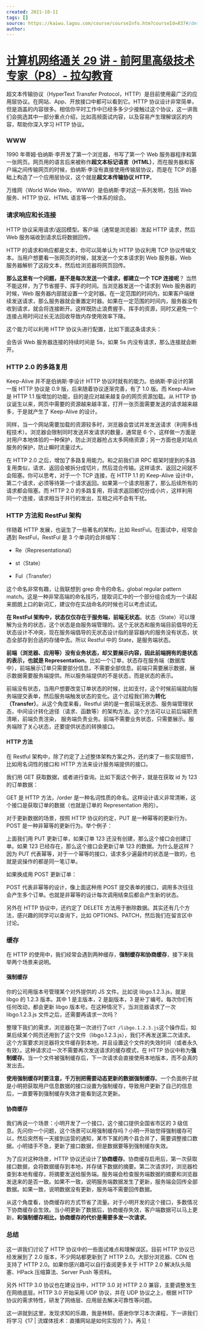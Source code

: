 ```yaml
---
created: 2021-10-11
tags: []
source: https://kaiwu.lagou.com/course/courseInfo.htm?courseId=837#/detail/pc?id=7263
author: 
---
```


# [计算机网络通关 29 讲 - 前阿里高级技术专家（P8）- 拉勾教育](https://kaiwu.lagou.com/course/courseInfo.htm?courseId=837#/detail/pc?id=7263)


超文本传输协议（HyperText Transfer Protocol，HTTP）是目前使用最广泛的应用层协议。在网站、App、开放接口中都可以看到它。HTTP 协议设计非常简单，但是涵盖的内容很多。相信你平时工作中已经多多少少接触过这个协议，这一讲我们会挑选其中一部分重点介绍，比如高频面试内容，以及容易产生理解误区的内容，帮助你深入学习 HTTP 协议。

### WWW

1990 年蒂姆·伯纳斯·李开发了第一个浏览器，书写了第一个 Web 服务器程序和第一张网页。网页用的语言后来被称作**超文本标记语言（HTML）**，而在服务器和客户端之间传输网页的时候，伯纳斯·李没有直接使用传输层协议，而是在 TCP 的基础上构造了一个应用层协议，这个就是**超文本传输协议 HTTP**。

万维网（World Wide Web， WWW）是伯纳斯·李对这一系列发明，包括 Web 服务、HTTP 协议、HTML 语言等一个体系的综合。

### 请求响应和长连接

HTTP 协议采用请求/返回模型。客户端（通常是浏览器）发起 HTTP 请求，然后 Web 服务端收到请求后将数据回传。

HTTP 的请求和响应都是文本，你可以简单认为 HTTP 协议利用 TCP 协议传输文本。当用户想要看一张网页的时候，就发送一个文本请求到 Web 服务器，Web 服务器解析了这段文本，然后给浏览器将网页回传。

**那么这里有一个问题，是不是每次发送一个请求，都建立一个 TCP 连接呢**？ 当然不能这样，为了节省握手、挥手的时间。当浏览器发送一个请求到 Web 服务器的时候，Web 服务器内部就设置一个定时器。在一定范围的时间内，如果客户端继续发送请求，那么服务器就会重置定时器。如果在一定范围的时间内，服务器没有收到请求，就会将连接断开。这样既防止浪费握手、挥手的资源，同时又避免一个连接占用时间过长无法回收导致内存使用效率下降。

这个能力可以利用 HTTP 协议头进行配置，比如下面这条请求头：

会告诉 Web 服务器连接的持续时间是 5s，如果 5s 内没有请求，那么连接就会断开。

### HTTP 2.0 的多路复用

Keep-Alive 并不是伯纳斯·李设计 HTTP 协议时就有的能力。伯纳斯·李设计的第一版 HTTP 协议是 0.9 版，后来随着协议逐渐完善，有了 1.0 版。而 Keep-Alive 是 HTTP 1.1 版增加的功能，目的是应对越来越复杂的网页资源加载。从 HTTP 协议诞生以来，网页中需要的资源越来越丰富，打开一张页面需要发送的请求越来越多，于是就产生了 Keep-Alive 的设计。

同样，当一个网站需要加载的资源较多时，浏览器会尝试并发发送请求（利用多线程技术）。浏览器会限制同时发送并发请求的数量，通常是 6 个，这样做一方面是对用户本地体验的一种保护，防止浏览器抢占太多网络资源；另一方面也是对站点服务的保护，防止瞬时流量过大。

在 HTTP 2.0 之后，增加了多路复用能力。和之前我们讲 RPC 框架时提到的多路复用类似，请求、返回会被拆分成切片，然后混合传输。这样请求、返回之间就不会阻塞。你可以思考，对于一个 TCP 连接，在 HTTP 1.1 的 Keep-Alive 设计中，第二个请求，必须等待第一个请求返回。如果第一个请求阻塞了，那么后续所有的请求都会阻塞。而 HTTP 2.0 的多路复用，将请求返回都切分成小片，这样利用同一个连接，请求相当于并行的发出，互相之间不会有干扰。

### HTTP 方法和 RestFul 架构

伴随着 HTTP 发展，也诞生了一些著名的架构，比如 RestFul。在面试中，经常会遇到 RestFul，RestFul 是 3 个单词的合并缩写：

-   Re（Representational）
    
-   st（State）
    
-   Ful（Transfer）
    

这个命名非常有趣，让我联想到 grep 命令的命名，global regular pattern match。这是一种非常高端的命名技巧，提取词汇中的一个部分组合成为一个读起来朗朗上口的新词汇，建议你在实战命名的时候也可以考虑试试。

**在 RestFul 架构中，状态仅仅存在于服务端，前端无状态**。状态（State）可以理解为业务的状态，这个状态是由服务端管理的。这个无状态和服务端目前倡导的无状态设计不冲突，现在服务端倡导的无状态设计指的是容器内的服务没有状态，状态全部存到合适的存储中去。所以 Restful 中的 State，是服务端状态。

**前端（浏览器、应用等）没有业务状态，却又要展示内容，因此前端拥有的是状态的表示，也就是 Representation**。比如一个订单，状态存在服务端（数据库中），前端展示订单只需要部分信息，不需要全部信息。前端只需要展示数据，展示数据需要服务端提供。所以服务端提供的不是状态，而是状态的表示。

前端没有状态，当用户想要改变订单状态的时候，比如支付，这个时候前端就向服务端提交表单，然后服务端触发状态的变化。这个过程我们称为**转化（Transfer）**。从这个角度来看，Restful 讲的是一套前端无状态、服务端管理状态，中间设计转化途径（请求、函数等）的架构方法。这个方法可以让前后端职责清晰，前端负责渲染， 服务端负责业务。前端不需要业务状态，只需要展示。服务端除了关心状态，还要提供状态的转换接口。

#### HTTP 方法

在 Restful 架构中，除了约定了上述整体架构方案之外，还约束了一些实现细节，比如用名词性的接口和 HTTP 方法来设计服务端提供的接口。

我们用 GET 获取数据，或者进行查询。比如下面这个例子，就是在获取 id 为 123 的订单数据：

GET 是 HTTP 方法，/order 是一种名词性质的命名。这样设计语义非常清晰，这个接口是获取订单的数据（也就是订单的 Representation 用的）。

对于更新数据的场景，按照 HTTP 协议的约定，PUT 是一种幂等的更新行为，POST 是一种非幂等的更新行为。举个例子：

上面我们用 PUT 更新订单，如果订单 123 还没有创建，那么这个接口会创建订单。如果 123 已经存在，那么这个接口会更新订单 123 的数据。为什么是这样？因为 PUT 代表幂等，对于一个幂等的接口，请求多少遍最终的状态是一致的，也就是说操作的都是同一笔订单。

如果换成用 POST 更新订单：

POST 代表非幂等的设计，像上面这种用 POST 提交表单的接口，调用多次往往会产生多个订单。也就是非幂等的设计每次调用结束后都会产生新的状态。

另外在 HTTP 协议中，还约定了 DELETE 方法用于删除数据。其实还有几个方法，感兴趣的同学可以查询下，比如 OPTIONS、PATCH，然后我们在留言区中讨论。

### 缓存

在 HTTP 的使用中，我们经常会遇到两种缓存，**强制缓存和协商缓存**，接下来我举两个场景来说明。

#### 强制缓存

你的公司用版本号管理某个对外提供的 JS 文件。比如说 libgo.1.2.3.js，就是 libgo 的 1.2.3 版本。其中 1 是主版本，2 是副版本，3 是补丁编号。每次你们有任何改动，都会更新 libgo 版本号。在这种情况下，当浏览器请求了一次 libgo.1.2.3.js 文件之后，还需要再请求一次吗？

整理下我们的需求，浏览器在第一次进行了`GET /libgo.1.2.3.js`这个操作后，如果后续某个网页还用到了这个文件（libgo.1.2.3.js），我们不再发送第二次请求。这个方案要求浏览器将文件缓存到本地，并且设置这个文件的失效时间（或者永久有效）。这种请求过一次不需要再次发送请求的缓存模式，在 HTTP 协议中称为**强制缓存**。当一个文件被强制缓存后，下一次请求会直接使用本地版本，而不会真的发出去。

**使用强制缓存时要注意，千万别把需要动态更新的数据强制缓存**。一个负面例子就是小明把获取用户信息数据的接口设置为强制缓存，导致用户更新了自己的信息后，一直要等到强制缓存失效才能看到这次更新。

#### 协商缓存

我们再说一个场景：小明开发了一个接口，这个接口提供全国省市区的 3 级信息。先问你一个问题，这个场景可以用强制缓存吗？小明一开始觉得强制缓存可以，然后突然有一天接到运营的通知，某市下属的两个县合并了，需要调整接口数据。小明错手不急，更新了接口数据，但是数据要等到强制缓存失效。

为了应对这种场景，HTTP 协议还设计了**协商缓存**。协商缓存启用后，第一次获取接口数据，会将数据缓存到本地，并存储下数据的摘要。第二次请求时，浏览器检查到本地有缓存，将摘要发送给服务端。服务端会检查服务端数据的摘要和浏览器发送来的是否一致。如果不一致，说明服务端数据发生了更新，服务端会回传全部数据。如果一致，说明数据没有更新，服务端不需要回传数据。

从这个角度看，协商缓存的方式节省了流量。对于小明开发的这个接口，多数情况下协商缓存会生效。当小明更新了数据后，协商缓存失效，客户端数据可以马上更新。**和强制缓存相比，协商缓存的代价是需要多发一次请求**。

### 总结

这一讲我们讨论了 HTTP 协议中的一些面试难点和理解误区。目前 HTTP 协议已经发展到了 2.0 版本，不少网站都更新到了 HTTP 2.0。大部分浏览器、CDN 也支持了 HTTP 2.0。如果你感兴趣可以自行查阅更多关于 HTTP 2.0 解决队头阻塞、HPack 压缩算法、Server Push 等资料。

另外 HTTP 3.0 协议也在建设当中，HTTP 3.0 对 HTTP 2.0 兼容，主要调整发生在网络底层。HTTP 3.0 开始采用 UDP 协议，并在 UDP 协议之上，根据 HTTP 协议的需求特性，研发了网络层、应用层去解决可靠性等问题。

这一讲就到这里，发现求知的乐趣，我是林䭽。感谢你学习本次课程，下一讲我们将学习《17 | 流媒体技术：直播网站是如何实现的？》，再见！
